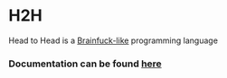 # H2H
Head to Head is a [Brainfuck-like](https://en.wikipedia.org/wiki/Brainfuck) programming language


### Documentation can be found [here](./docs/lang_spec.md)